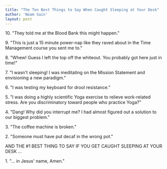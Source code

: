 ```yaml
---
title: "The Ten Best Things to Say When Caught Sleeping at Your Desk"
author: 'Noam Sain'
layout: post
---
```


10\. "They told me at the Blood Bank this might happen."

9\. "This is just a 15 minute power-nap like they raved about in the Time Management course you sent me to."

8\. "Whew! Guess I left the top off the whiteout. You probably got here just in time!"

7\. "I wasn't sleeping! I was meditating on the Mission Statement and envisioning a new paradigm."

6\. "I was testing my keyboard for drool resistance."

5\. "I was doing a highly scientific Yoga exercise to relieve work-related stress. Are you discriminatory toward people who practice Yoga?"

4\. "Dang! Why did you interrupt me? I had almost figured out a solution to our biggest problem."

3\. "The coffee machine is broken."

2\. "Someone must have put decaf in the wrong pot."

AND THE #1 BEST THING TO SAY IF YOU GET CAUGHT SLEEPING AT YOUR DESK …

1\. "… in Jesus' name, Amen."
